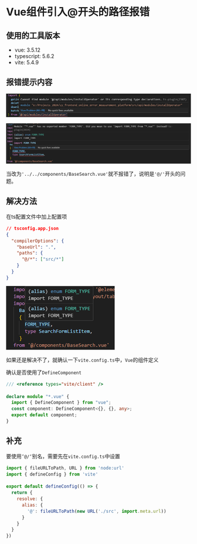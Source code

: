 # Vue组件引入@开头的路径报错

## 使用的工具版本

- vue: 3.5.12
- typescript: 5.6.2
- vite: 5.4.9



## 报错提示内容

![image-20241210102202545](markdown_assets/image-20241210102202545.png)

![image-20241210102221524](markdown_assets/image-20241210102221524.png)



当改为`'../../components/BaseSearch.vue'`就不报错了，说明是`'@/'`开头的问题。



## 解决方法

在ts配置文件中加上配置项

```json
// tsconfig.app.json
{
  "compilerOptions": {
    "baseUrl": ".",
    "paths": {
      "@/*": ["src/*"]
    }
  }
}
```

![image-20241210102517778](markdown_assets/image-20241210102517778.png)

如果还是解决不了，就确认一下`vite.config.ts`中，`Vue`的组件定义

确认是否使用了`DefineComponent `

```typescript
/// <reference types="vite/client" />

declare module "*.vue" {
  import { DefineComponent } from "vue";
  const component: DefineComponent<{}, {}, any>;
  export default component;
}

```

## 补充

要使用`’@/‘`别名，需要先在`vite.config.ts`中设置

```js
import { fileURLToPath, URL } from 'node:url'
import { defineConfig } from 'vite'

export default defineConfig(() => {
  return {
    resolve: {
      alias: {
        '@': fileURLToPath(new URL('./src', import.meta.url))
      }
    }
  }
})

```

